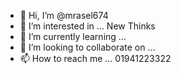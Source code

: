 - 👋 Hi, I’m @mrasel674
- 👀 I’m interested in ... New Thinks
- 🌱 I’m currently learning ... 
- 💞️ I’m looking to collaborate on ...
- 📫 How to reach me ... 01941223322

<!---
mrasel674/mrasel674 is a ✨ special ✨ repository because its `README.md` (this file) appears on your GitHub profile.
You can click the Preview link to take a look at your changes.
--->
